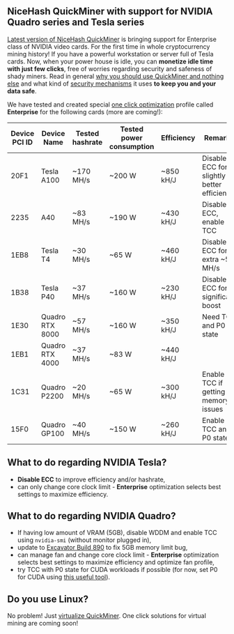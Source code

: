 ## NiceHash QuickMiner with support for NVIDIA Quadro series and Tesla series

[Latest version of NiceHash QuickMiner](https://github.com/nicehash/NiceHashQuickMiner/releases) is bringing support for Enterprise class of NVIDIA video cards. For the first time in whole cryptocurrency mining history! If you have a powerful workstation or server full of Tesla cards. Now, when your power house is idle, you can **monetize idle time with just few clicks**, free of worries regarding security and safeness of shady miners. Read in general [why you should use QuickMiner and nothing else](https://github.com/nicehash/NiceHashQuickMiner/wiki/Why-NiceHash-QuickMiner) and what kind of [security mechanisms](https://github.com/nicehash/NiceHashQuickMiner/wiki/Security-Mechanisms) it uses **to keep you and your data safe**.

We have tested and created special [one click optimization](https://github.com/nicehash/NiceHashQuickMiner/wiki/One-click-Optimizations) profile called **Enterprise** for the following cards (more are coming!):

Device PCI ID | Device Name | Tested hashrate | Tested power consumption | Efficiency | Remarks
---|---|---|---|---|---
20F1 | Tesla A100 | ~170 MH/s | ~200 W | ~850 kH/J | Disable ECC for slightly better efficiency
2235 | A40 | ~83 MH/s | ~190 W | ~430 kH/J | Disable ECC, enable TCC
1EB8 | Tesla T4 | ~30 MH/s | ~65 W | ~460 kH/J | Disable ECC for extra ~5 MH/s
1B38 | Tesla P40 | ~37 MH/s | ~160 W | ~230 kH/J | Disable ECC for significant boost
1E30 | Quadro RTX 8000 | ~57 MH/s | ~160 W | ~350 kH/J | Need TCC and P0 state
1EB1 | Quadro RTX 4000 | ~37 MH/s | ~83 W | ~440 kH/J |
1C31 | Quadro P2200 | ~20 MH/s | ~65 W | ~300 kH/J | Enable TCC if getting memory issues
15F0 | Quadro GP100 | ~40 MH/s | ~150 W | ~260 kH/J | Enable TCC and P0 state

## What to do regarding NVIDIA Tesla?
- **Disable ECC** to improve efficiency and/or hashrate,
- can only change core clock limit - **Enterprise** optimization selects best settings to maximize efficiency.

## What to do regarding NVIDIA Quadro?
- If having low amount of VRAM (5GB), disable WDDM and enable TCC using `nvidia-smi` (without monitor plugged in),
- update to [Excavator Build 890](https://github.com/nicehash/NiceHashQuickMiner/releases/download/v0.5.1.6_RC/excavator_b890.zip) to fix 5GB memory limit bug,
- can manage fan and change core clock limit - **Enterprise** optimization selects best settings to maximize efficiency and optimize fan profile,
- try TCC with P0 state for CUDA workloads if possible (for now, set P0 for CUDA using [this useful tool](https://github.com/Orbmu2k/nvidiaProfileInspector)).

## Do you use Linux?
No problem! Just [virtualize QuickMiner](https://github.com/nicehash/NiceHashQuickMiner/wiki/Virtual-Mining). One click solutions for virtual mining are coming soon!